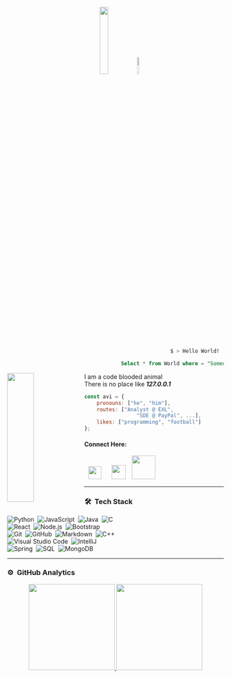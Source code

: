 <p align="center"> 
<img src="https://github.com/avinal/avinal/blob/main/images/butterfly.gif" width=20%> <img src="https://github.com/avinal/avinal/blob/main/images/dog.gif" width=10% />  
</p>

 ```bash
                                                      $ > Hello World!
 ```
 ```sql
                                      Select * from World where = "Someone" like "%You%"
 ```
 
<img align="left" src="https://i.pinimg.com/originals/79/04/42/7904424933cc535b666f2de669973530.gif" width="35%" height="300px">I am a code blooded animal <br> There is no place like <b><i>127.0.0.1</i></b><br> 
<!-- Select <i>*</i> from World Where = "<i>Someone</i>" Like "%<i>You</i>%" -->
 
<!--  <img width="35%" src="https://media.giphy.com/media/MC6eSuC3yypCU/giphy.gif" /> -->
```javascript
const avi = {
    pronouns: ["he", "him"],
    routes: ["Analyst @ EXL", 
                 "SDE @ PayPal", ...],
    likes: ["programming", "football"]
};
```

 #### Connect Here: 
 <a href="https://linkedin.com/in/4vk" target=blank><img src = "https://cdn-icons-png.flaticon.com/512/174/174857.png" width="30px" hspace="10px" /></a> <a href="https://www.hackthebox.eu/profile/470218"><img src="https://yt3.ggpht.com/ytc/AKedOLRNscQU9ZqS-WvVLX1y47YiTCzTa6WqSJRt6GDVoQ=s900-c-k-c0x00ffffff-no-rj" width="33px" hspace="10px"/></a> <a href="https://tryhackme.com/p/4vkn3w"><img src="https://assets.tryhackme.com/img/THMlogo.png" width="55px" /></a>
<br>

---

### 🛠 &nbsp;Tech Stack

![Python](https://img.shields.io/badge/-Python-05122A?style=flat&logo=python)&nbsp;
![JavaScript](https://img.shields.io/badge/-JavaScript-05122A?style=flat&logo=javascript)&nbsp;
![Java](https://img.shields.io/badge/-Java-05122A?style=flat&logo=Java&logoColor=FFA518)&nbsp;
![C](https://img.shields.io/badge/-C-05122A?style=flat&logo=C&logoColor=A8B9CC)\
![React](https://img.shields.io/badge/-React-05122A?style=flat&logo=react)&nbsp;
![Node.js](https://img.shields.io/badge/-Node%20JS-05122A?style=flat&logo=node.js)&nbsp;
![Bootstrap](https://img.shields.io/badge/-Bootstrap-05122A?style=flat&logo=bootstrap&logoColor=563D7C)\
![Git](https://img.shields.io/badge/-Git-05122A?style=flat&logo=git)&nbsp;
![GitHub](https://img.shields.io/badge/-GitHub-05122A?style=flat&logo=github)&nbsp;
![Markdown](https://img.shields.io/badge/-Markdown-05122A?style=flat&logo=markdown)&nbsp;
![C++](https://img.shields.io/badge/-C++-05122A?style=flat&logo=C%2B%2B&logoColor=00599C)\
![Visual Studio Code](https://img.shields.io/badge/-Visual%20Studio%20Code-05122A?style=flat&logo=visual-studio-code&logoColor=007ACC)&nbsp;
![IntelliJ](https://img.shields.io/badge/-Intelli%20J-05122A?style=flat&logo=intellij-idea)\
![Spring](https://img.shields.io/badge/-Spring-05122A?style=flat&logo=spring&logoColor=green)&nbsp;
![SQL](https://img.shields.io/badge/-MySql-05122A?style=flat&logo=mysql&logoColor=light-blue)&nbsp;
![MongoDB](https://img.shields.io/badge/-MongoDB-05122A?style=flat&logo=MongoDB&logoColor=green)

---

### ⚙️ &nbsp;GitHub Analytics

<p align="center">
<a href="https://github.com/Avinash997">
  <img height="200em" src="https://github-readme-stats-eight-theta.vercel.app/api?username=Avinash997&show_icons=true&theme=algolia&include_all_commits=true&count_private=true"/>
  <img height="200em" src="https://github-readme-stats-eight-theta.vercel.app/api/top-langs/?username=Avinash997&layout=compact&langs_count=10&theme=algolia"/>
</a>
</p>

